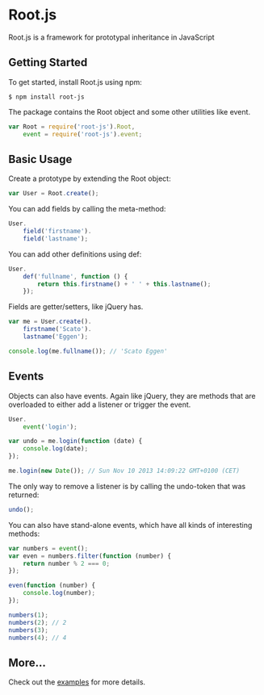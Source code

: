 Root.js
=======

Root.js is a framework for prototypal inheritance in JavaScript

Getting Started
---------------

To get started, install Root.js using npm:

```
$ npm install root-js
```

The package contains the Root object and some other utilities like event.

```javascript
var Root = require('root-js').Root,
    event = require('root-js').event;
```

Basic Usage
-----------

Create a prototype by extending the Root object:

```javascript
var User = Root.create();
```

You can add fields by calling the meta-method:

```javascript
User.
    field('firstname').
    field('lastname');
```

You can add other definitions using def:

```javascript
User.
    def('fullname', function () {
        return this.firstname() + ' ' + this.lastname();
    });
```

Fields are getter/setters, like jQuery has.

```javascript
var me = User.create().
    firstname('Scato').
    lastname('Eggen');

console.log(me.fullname()); // 'Scato Eggen'
```

Events
------

Objects can also have events. Again like jQuery, they are methods that are overloaded to either add a listener or trigger the event.

```javascript
User.
    event('login');

var undo = me.login(function (date) {
    console.log(date);
});

me.login(new Date()); // Sun Nov 10 2013 14:09:22 GMT+0100 (CET)
```

The only way to remove a listener is by calling the undo-token that was returned:

```javascript
undo();
```

You can also have stand-alone events, which have all kinds of interesting methods:

```javascript
var numbers = event();
var even = numbers.filter(function (number) {
    return number % 2 === 0;
});

even(function (number) {
    console.log(number);
});

numbers(1);
numbers(2); // 2
numbers(3);
numbers(4); // 4
```

More...
-------

Check out the [examples](https://github.com/scato/rootjs/tree/master/examples) for more details.

